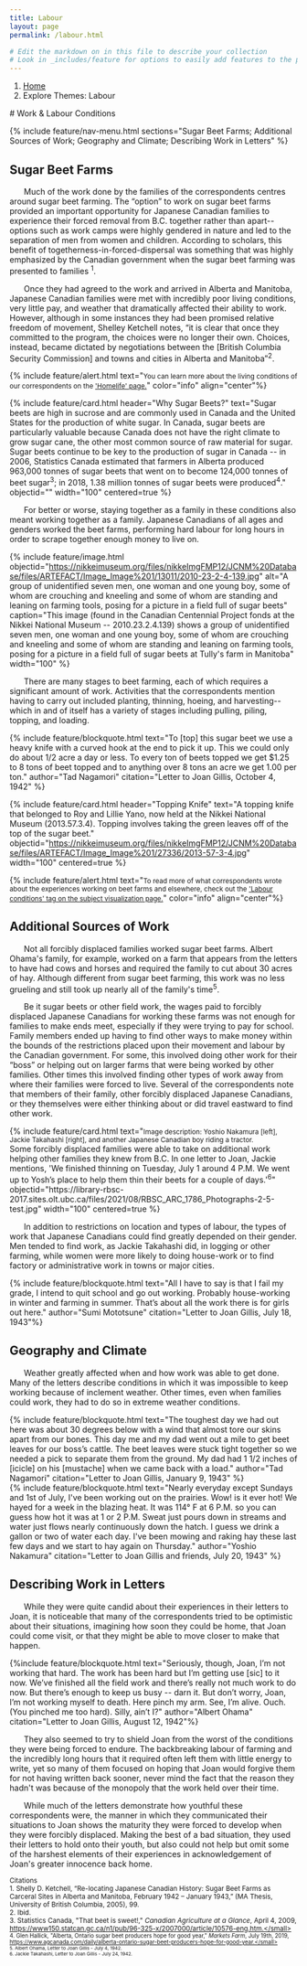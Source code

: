 ```yaml
---
title: Labour
layout: page
permalink: /labour.html

# Edit the markdown on in this file to describe your collection
# Look in _includes/feature for options to easily add features to the page
---
```

<nav style="--bs-breadcrumb-divider: url(&#34;data:image/svg+xml,%3Csvg xmlns='http://www.w3.org/2000/svg' width='8' height='8'%3E%3Cpath d='M2.5 0L1 1.5 3.5 4 1 6.5 2.5 8l4-4-4-4z' fill='currentColor'/%3E%3C/svg%3E&#34;);" aria-label="breadcrumb">
  <ol class="breadcrumb">
    <li class="breadcrumb-item"><a href="#">Home</a></li>
    <li class="breadcrumb-item active" aria-current="page">Explore Themes: Labour</li>
  </ol>
</nav>
# Work & Labour Conditions

{% include feature/nav-menu.html sections="Sugar Beet Farms; Additional Sources of Work; Geography and Climate; Describing Work in Letters" %}

## Sugar Beet Farms

<p style="text-indent: 25px;"> Much of the work done by the families of the correspondents centres around sugar beet farming. The “option” to work on sugar beet farms provided an important opportunity for Japanese Canadian families to experience their forced removal from B.C. together rather than apart--options such as work camps were highly gendered in nature and led to the separation of men from women and children. According to scholars, this benefit of togetherness-in-forced-dispersal was something that was highly emphasized by the Canadian government when the sugar beet farming was presented to families <sup>1</sup>.</p>
<p style="text-indent: 25px;"> Once they had agreed to the work and arrived in Alberta and Manitoba, Japanese Canadian families were met with incredibly poor living conditions, very little pay, and weather that dramatically affected their ability to work. However, although in some instances they had been promised relative freedom of movement, Shelley Ketchell notes, “it is clear that once they committed to the program, the choices were no longer their own. Choices, instead, became dictated by negotiations between the [British Columbia Security Commission] and towns and cities in Alberta and Manitoba”<sup>2</sup>. </p>

<div class="container">
  <div class="row justify-content-center">
    <div class="col-md-8">
      {% include feature/alert.html text="<small>You can learn more about the living conditions of our correspondents on the <a href='https://ubc-library-rbsc.github.io/gillis-2021/homelife.html'>'Homelife' page.</a></small>" color="info" align="center"%}
    </div>
  </div>
</div>

{% include feature/card.html header="Why Sugar Beets?" text="Sugar beets are high in sucrose and are commonly used in Canada and the United States for the production of white sugar. In Canada, sugar beets are particularly valuable because Canada does not have the right climate to grow sugar cane, the other most common source of raw material for sugar. Sugar beets continue to be key to the production of sugar in Canada -- in 2006, Statistics Canada estimated that farmers in Alberta produced 963,000 tonnes of sugar beets that went on to become 124,000 tonnes of beet sugar<sup>3</sup>; in 2018, 1.38 million tonnes of sugar beets were produced<sup>4</sup>." objectid="" width="100" centered=true %}
				
<p style="text-indent: 25px;"> For better or worse, staying together as a family in these conditions also meant working together as a family. Japanese Canadians of all ages and genders worked the beet farms, performing hard labour for long hours in order to scrape together enough money to live on. </p>

{% include feature/image.html objectid="https://nikkeimuseum.org/files/nikkeImgFMP12/JCNM%20Database/files/ARTEFACT/Image_Image%201/13011/2010-23-2-4-139.jpg" alt="A group of unidentified seven men, one woman and one young boy, some of whom are crouching and kneeling and some of whom are standing and leaning on farming tools, posing for a picture in a field full of sugar beets" caption="This image (found in the Canadian Centennial Project fonds at the Nikkei National Museum -- 2010.23.2.4.139) shows a group of unidentified seven men, one woman and one young boy, some of whom are crouching and kneeling and some of whom are standing and leaning on farming tools, posing for a picture in a field full of sugar beets at Tully's farm in Manitoba" width="100" %}

<div class="container">
  <div class="row">
    <div class="col-sm-6 my-auto">

<p style="text-indent: 25px;">There are many stages to beet farming, each of which requires a significant amount of work. Activities that the correspondents mention having to carry out included planting, thinning, hoeing, and harvesting--which in and of itself has a variety of stages including pulling, piling, topping, and loading. </p>

{% include feature/blockquote.html text="To [top] this sugar beet we use a heavy knife with a curved hook at the end to pick it up. This we could only do about 1/2 acre a day or less. To every ton of beets topped we get $1.25 to 8 tons of beet topped and to anything over 8 tons an acre we get 1.00 per ton." author="Tad Nagamori" citation="Letter to Joan Gillis, October 4, 1942" %}
     </div>
    <div class="col-sm-6">
{% include feature/card.html header="Topping Knife" text="A topping knife that belonged to Roy and Lillie Yano, now held at the Nikkei National Museum (2013.57.3.4). Topping involves taking the green leaves off of the top of the sugar beet." objectid="https://nikkeimuseum.org/files/nikkeImgFMP12/JCNM%20Database/files/ARTEFACT/Image_Image%201/27336/2013-57-3-4.jpg" width="100" centered=true %}
     </div>
  </div>
</div>

<div class="container">
  <div class="row justify-content-center">
    <div class="col-md-8">
      {% include feature/alert.html text="<small>To read more of what correspondents wrote about the experiences working on beet farms and elsewhere, check out the <a href='https://ubc-library-rbsc.github.io/gillis-2021_ohd/subjects.html?filter=Labour-conditions'>'Labour conditions' tag on the subject visualization page.</a></small>" color="info" align="center"%}
    </div>
  </div>
</div>

## Additional Sources of Work

<div class="container">
	<div class="row">
    <div class="col-md-6 my-auto">
      <p style="text-indent: 25px;">Not all forcibly displaced families worked sugar beet farms. Albert Ohama's family, for example, worked on a farm that appears from the letters to have had cows and horses and required the family to cut about 30 acres of hay. Although different from sugar beet farming, this work was no less grueling and still took up nearly all of the family's time<sup>5</sup>.</p>
      <p style="text-indent: 25px;"> Be it sugar beets or other field work, the wages paid to forcibly displaced Japanese Canadians for working these farms was not enough for families to make ends meet, especially if they were trying to pay for school. Family members ended up having to find other ways to make money within the bounds of the restrictions placed upon their movement and labour by the Canadian government. For some, this involved doing other work for their “boss” or helping out on larger farms that were being worked by other families. Other times this involved finding other types of work away from where their families were forced to live. Several of the correspondents note that members of their family, other forcibly displaced Japanese Canadians, or they themselves were either thinking about or did travel eastward to find other work.</p>
    </div>
		<div class="col-md-6">
      {% include feature/card.html text="<small>Image description: Yoshio Nakamura [left], Jackie Takahashi [right], and another Japanese Canadian boy riding a tractor. </small><br>Some forcibly displaced families were able to take on additional work helping other families they knew from B.C. In one letter to Joan, Jackie mentions, 'We finished thinning on Tuesday, July 1 around 4 P.M. We went up to Yosh’s place to help them thin their beets for a couple of days.'<sup>6</sup>" objectid="https://library-rbsc-2017.sites.olt.ubc.ca/files/2021/08/RBSC_ARC_1786_Photographs-2-5-test.jpg" width="100" centered=true %}
		</div>
	</div>
</div>

<p style="text-indent: 25px;">In addition to restrictions on location and types of labour, the types of work that Japanese Canadians could find greatly depended on their gender. Men tended to find work, as Jackie Takahashi did, in logging or other farming, while women were more likely to doing house-work or to find factory or administrative work in towns or major cities.</p>

{% include feature/blockquote.html text="All I have to say is that I fail my grade, I intend to quit school and go out working. Probably house-working in winter and farming in summer. That’s about all the work there is for girls out here." author="Sumi Mototsune" citation="Letter to Joan Gillis, July 18, 1943"%}

## Geography and Climate
<p style="text-indent: 25px;">Weather greatly affected when and how work was able to get done. Many of the letters describe conditions in which it was impossible to keep working because of inclement weather. Other times, even when families could work, they had to do so in extreme weather conditions.</p>
<div class="container">
  <div class="row">
    <div class="col-sm-6 border-right my-auto">
    {% include feature/blockquote.html text="The toughest day we had out here was about 30 degrees below with a wind that almost tore our skins apart from our bones. This day me and my dad went out a mile to get beet leaves for our boss’s cattle. The beet leaves were stuck tight together so we needed a pick to separate them from the ground. My dad had 1 1/2 inches of [icicle] on his [mustache] when we came back with a load." author="Tad Nagamori" citation="Letter to Joan Gillis, January 9, 1943" %}
    </div>
    <div class="vr"></div>
    <div class="col-sm-6 my-auto">
    {% include feature/blockquote.html text="Nearly everyday except Sundays and 1st of July, I've been working out on the prairies. Wow! is it ever hot! We hayed for a week in the blazing heat. It was 114° F at 6 P.M. so you can guess how hot it was at 1 or 2 P.M. Sweat just pours down in streams and water just flows nearly continuously down the hatch. I guess we drink a gallon or two of water each day. I've been mowing and raking hay these last few days and we start to hay again on Thursday." author="Yoshio Nakamura" citation="Letter to Joan Gillis and friends, July 20, 1943" %}
    </div>
  </div>
</div>

## Describing Work in Letters

<p style="text-indent: 25px;"> While they were quite candid about their experiences in their letters to Joan, it is noticeable that many of the correspondents tried to be optimistic about their situations, imagining how soon they could be home, that Joan could come visit, or that they might be able to move closer to make that happen.</p>

{%include feature/blockquote.html text="Seriously, though, Joan, I’m not working that hard. The work has been hard but I’m getting use [sic] to it now. We’ve finished all the field work and there’s really not much work to do now. But there’s enough to keep us busy -- darn it. But don’t worry, Joan, I’m not working myself to death. Here pinch my arm. See, I’m alive. Ouch. (You pinched me too hard). Silly, ain’t I?" author="Albert Ohama" citation="Letter to Joan Gillis, August 12, 1942"%}

<p style="text-indent: 25px;"> They also seemed to try to shield Joan from the worst of the conditions they were being forced to endure. The backbreaking labour of farming and the incredibly long hours that it required often left them with little energy to write, yet so many of them focused on hoping that Joan would forgive them for not having written back sooner, never mind the fact that the reason they hadn't was because of the monopoly that the work held over their time.</p>

<p style="text-indent: 25px;"> While much of the letters demonstrate how youthful these correspondents were, the manner in which they communicated their situations to Joan shows the maturity they were forced to develop when they were forcibly displaced. Making the best of a bad situation, they used their letters to hold onto their youth, but also could not help but omit some of the harshest elements of their experiences in acknowledgement of Joan's greater innocence back home.</p>

<small> Citations </small> <br>
<small>1. Shelly D. Ketchell, “Re-locating Japanese Canadian History: Sugar Beet Farms as Carceral Sites in Alberta and Manitoba, February 1942 – January 1943,” (MA Thesis, University of British Columbia, 2005), 99.</small> <br>
<small>2. Ibid.</small> <br>
<small>3. Statistics Canada, "That beet is sweet!," <i>Canadian Agriculture at a Glance</i>, April 4, 2009, https://www150.statcan.gc.ca/n1/pub/96-325-x/2007000/article/10576-eng.htm.</small> <br>
<small>4. Glen Hallick, "Alberta, Ontario sugar beet producers hope for good year," <i>Markets Farm</i>,  July 19th, 2019, https://www.agcanada.com/daily/alberta-ontario-sugar-beet-producers-hope-for-good-year.</small><br>
<small>5. Albert Ohama, Letter to Joan Gillis - July 4, 1942.</small><br>
<small>6. Jackie Takahashi, Letter to Joan Gillis - July 24, 1942.</small>
